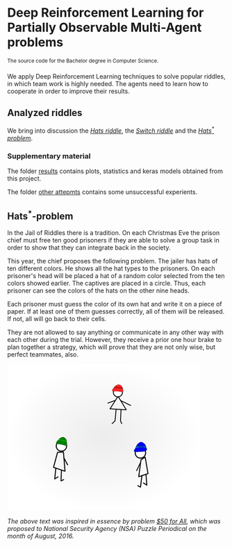 # Deep Reinforcement Learning for Partially Observable Multi-Agent problems

<sup>The source code for the Bachelor degree in Computer Science.</sup>

We apply Deep Reinforcement Learning techniques to solve popular riddles,
in which team work is highly needed. The agents need to learn how to cooperate 
in order to improve their results.  

## Analyzed riddles
We bring into discussion the [_Hats riddle_](https://github.com/StefanCobeli/Deep-Reinforcement-Learning-for-Partially-Observable-Multi-Agent-problems/blob/master/hats_riddle_keras.ipynb), 
the [_Switch riddle_](https://github.com/StefanCobeli/Deep-Reinforcement-Learning-for-Partially-Observable-Multi-Agent-problems/blob/master/switch_riddle_keras.ipynb)
and the [_Hats<sup>*</sup> problem_](https://github.com/StefanCobeli/Deep-Reinforcement-Learning-for-Partially-Observable-Multi-Agent-problems/blob/master/hat_problem_sumary.ipynb).


### Supplementary material
The folder [results](https://github.com/StefanCobeli/Deep-Reinforcement-Learning-for-Partially-Observable-Multi-Agent-problems/tree/master/results) contains plots, statistics and keras models obtained from this project.  

The folder [other attepmts](https://github.com/StefanCobeli/Deep-Reinforcement-Learning-for-Partially-Observable-Multi-Agent-problems/tree/master/other%20attempts) contains some unsuccessful experients.

## Hats<sup>*</sup>-problem

In the Jail of Riddles there is a tradition. On each Christmas Eve the prison chief must 
free ten 
good prisoners if they are able to solve a group task in order to show that they can integrate back in the 
society.
	
This year, the chief proposes the following problem.  The jailer has hats of ten different colors. He 
shows 
all the hat types to the prisoners. On each prisoner's head will be placed a hat of a random color 
selected from the ten colors showed earlier. The captives are placed in a circle. Thus, each prisoner can see 
the colors of the hats on the other nine heads.
	
Each prisoner must guess the color of its own hat and write it on a piece of paper. If at least one 
of them  guesses correctly, all of them will be released. If not, all will go back to their cells.

They are 
not allowed to say  anything or communicate in any other way with each other during the trial. However, they 
receive a prior one hour brake to plan together a strategy, which will prove that they are not only wise, but 
perfect teammates, also.

![One possible scenario of the Hats<sup>*</sup>-problem](images/TreiCaciuli.png)

_The above text was inspired in essence by  problem 
[$50 for All](https://www.nsa.gov/News-Features/News-Stories/Article-View/Article/1627320/august-puzzle-periodical-50-for-all/),
which was proposed to National Security Agency (NSA) Puzzle Periodical on the month of August, 2016._
